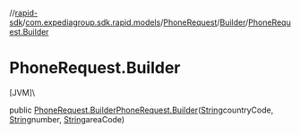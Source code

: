 //[rapid-sdk](../../../../index.md)/[com.expediagroup.sdk.rapid.models](../../index.md)/[PhoneRequest](../index.md)/[Builder](index.md)/[PhoneRequest.Builder](-phone-request.-builder.md)

# PhoneRequest.Builder

[JVM]\

public [PhoneRequest.Builder](index.md)[PhoneRequest.Builder](-phone-request.-builder.md)([String](https://docs.oracle.com/javase/8/docs/api/java/lang/String.html)countryCode, [String](https://docs.oracle.com/javase/8/docs/api/java/lang/String.html)number, [String](https://docs.oracle.com/javase/8/docs/api/java/lang/String.html)areaCode)
